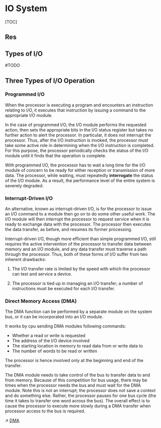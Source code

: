 # IO System

[TOC]



## Res

## Types of I/O
#TODO 


## Three Types of I/O Operation
### Programmed I/O
When the processor is executing a program and encounters an instruction relating to I/O, it executes that instruction by issuing a command to the appropriate I/O module. 

In the case of programmed I/O, the I/O module performs the requested action, then sets the appropriate bits in the I/O status register but takes no further action to alert the processor. In particular, it does not interrupt the processor. Thus, after the I/O instruction is invoked, the processor must take some active role in determining when the I/O instruction is completed. For this purpose, the processor periodically checks the status of the I/O module until it finds that the operation is complete.

With programmed I/O, the processor has to wait a long time for the I/O module of concern to be ready for either reception or transmission of more data. The processor, while waiting, must repeatedly **interrogate** the status of the I/O module. As a result, the performance level of the entire system is severely degraded.

### Interrupt-Driven I/O
An alternative, known as interrupt-driven I/O, is for the processor to issue an I/O command to a module then go on to do some other useful work. The I/O module will then interrupt the processor to request service when it is ready to exchange data with the processor. The processor then executes the data transfer, as before, and resumes its former processing.

Interrupt-driven I/O, though more efficient than simple programmed I/O, still requires the active intervention of the processor to transfer data between memory and an I/O module, and any data transfer must traverse a path through the processor. Thus, both of these forms of I/O suffer from two inherent drawbacks:
1.  The I/O transfer rate is limited by the speed with which the processor can test and service a device.

3.  The processor is tied up in managing an I/O transfer; a number of instructions must be executed for each I/O transfer.

### Direct Memory Access (DMA)
The DMA function can be performed by a separate module on the system bus, or it can be incorporated into an I/O module.

It works by cpu sending DMA modules following commands:
- Whether a read or write is requested
- The address of the I/O device involved
- The starting location in memory to read data from or write data to
- The number of words to be read or written

The processor is hence involved only at the beginning and end of the transfer.

The DMA module needs to take control of the bus to transfer data to and from memory. Because of this competition for bus usage, there may be times when the processor needs the bus and must wait for the DMA module. Note this is not an interrupt; the processor does not save a context and do something else. Rather, the processor pauses for one bus cycle (the time it takes to transfer one word across the bus). The overall effect is to cause the processor to execute more slowly during a DMA transfer when processor access to the bus is required.

↗ [DMA](DMA.md)


